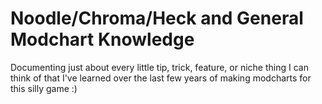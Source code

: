 # Noodle/Chroma/Heck and General Modchart Knowledge
Documenting just about every little tip, trick, feature, or niche thing I can think of that I've learned over the last few years of making modcharts for this silly game :)
